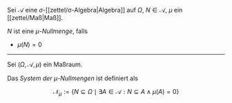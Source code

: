 Sei $\mathcal{A}$ eine $\sigma$-[[zettel/σ-Algebra|Algebra]] auf $\Omega$, $N \in \mathcal{A}$, $\mu$ ein [[zettel/Maß|Maß]].

$N$ ist eine *$\mu$-Nullmenge*, falls
- $\mu(N) = 0$

---

Sei $(\Omega, \mathcal{A}, \mu)$ ein Maßraum.

Das *System der $\mu$-Nullmengen* ist definiert als

$$
	\mathcal{N}_\mu := \{ N \subseteq \Omega \mid \exists A \in \mathcal{A} : N \subseteq A \land \mu(A) = 0 \}
$$